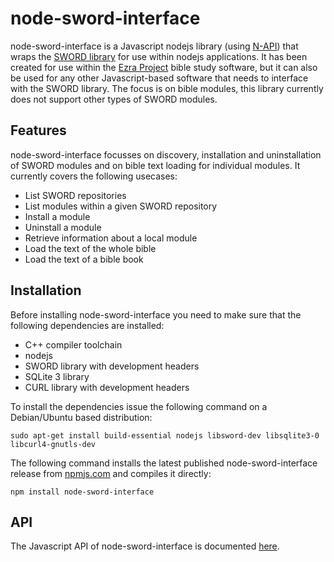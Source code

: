 # node-sword-interface
node-sword-interface is a Javascript nodejs library (using [N-API](https://nodejs.github.io/node-addon-api/)) that wraps the [SWORD library](http://www.crosswire.org/sword/) for use within nodejs applications. It has been created for use within the [Ezra Project](https://github.com/tobias-klein/ezra-project) bible study software, but it can also be used for any other Javascript-based software that needs to interface with the SWORD library. The focus is on bible modules, this library currently does not support other types of SWORD modules.

## Features

node-sword-interface focusses on discovery, installation and uninstallation of SWORD modules and on bible text loading for individual modules. It currently covers the following usecases:

- List SWORD repositories
- List modules within a given SWORD repository
- Install a module
- Uninstall a module
- Retrieve information about a local module
- Load the text of the whole bible
- Load the text of a bible book

## Installation

Before installing node-sword-interface you need to make sure that the following dependencies are installed:

- C++ compiler toolchain
- nodejs
- SWORD library with development headers
- SQLite 3 library
- CURL library with development headers

To install the dependencies issue the following command on a Debian/Ubuntu based distribution:
    
    sudo apt-get install build-essential nodejs libsword-dev libsqlite3-0 libcurl4-gnutls-dev

The following command installs the latest published node-sword-interface release from [npmjs.com](https://www.npmjs.com/package/node-sword-interface) and compiles it directly:

    npm install node-sword-interface

## API

The Javascript API of node-sword-interface is documented [here](API.md).
